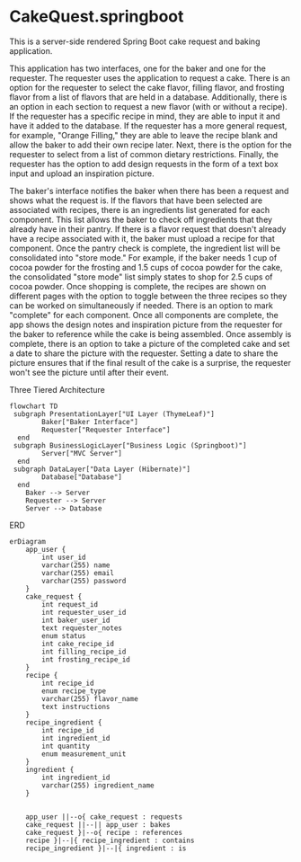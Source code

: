 # CakeQuest.springboot
This is a server-side rendered Spring Boot cake request and baking application.

This application has two interfaces, one for the baker and one for the requester. The requester uses the application to request a cake.
There is an option for the requester to select the cake flavor, filling flavor, and frosting flavor from a list of flavors that are held
in a database. Additionally, there is an option in each section to request a new flavor (with or without a recipe). If the requester has
a specific recipe in mind, they are able to input it and have it added to the database. If the requester has a more general request, for 
example, "Orange Filling," they are able to leave the recipe blank and allow the baker to add their own recipe later. Next, there is the 
option for the requester to select from a list of common dietary restrictions. Finally, the requester has the option to add design requests 
in the form of a text box input and upload an inspiration picture.

The baker's interface notifies the baker when there has been a request and shows what the request is. If the flavors that have been selected
are associated with recipes, there is an ingredients list generated for each component. This list allows the baker to check off ingredients
that they already have in their pantry. If there is a flavor request that doesn't already have a recipe associated with it, the baker must
upload a recipe for that component. Once the pantry check is complete, the ingredient list will be consolidated into "store mode." For
example, if the baker needs 1 cup of cocoa powder for the frosting and 1.5 cups of cocoa powder for the cake, the consolidated "store mode"
list simply states to shop for 2.5 cups of cocoa powder. Once shopping is complete, the recipes are shown on different pages with the option
to toggle between the three recipes so they can be worked on simultaneously if needed. There is an option to mark "complete" for each 
component. Once all components are complete, the app shows the design notes and inspiration picture from the requester for the baker to 
reference while the cake is being assembled. Once assembly is complete, there is an option to take a picture of the completed cake and set
a date to share the picture with the requester. Setting a date to share the picture ensures that if the final result of the cake is a 
surprise, the requester won't see the picture until after their event.

Three Tiered Architecture
```mermaid
flowchart TD
 subgraph PresentationLayer["UI Layer (ThymeLeaf)"]
        Baker["Baker Interface"]
        Requester["Requester Interface"]
  end
 subgraph BusinessLogicLayer["Business Logic (Springboot)"]
        Server["MVC Server"]
  end
 subgraph DataLayer["Data Layer (Hibernate)"]
        Database["Database"]
  end
    Baker --> Server
    Requester --> Server
    Server --> Database
```
ERD
```mermaid
erDiagram
    app_user {
        int user_id
        varchar(255) name
        varchar(255) email
        varchar(255) password
    }
    cake_request {
        int request_id
        int requester_user_id
        int baker_user_id
        text requester_notes
        enum status
        int cake_recipe_id
        int filling_recipe_id
        int frosting_recipe_id
    }
    recipe {
        int recipe_id
        enum recipe_type
        varchar(255) flavor_name
        text instructions
    }
    recipe_ingredient {
        int recipe_id
        int ingredient_id
        int quantity
        enum measurement_unit
    }
    ingredient {
        int ingredient_id
        varchar(255) ingredient_name
    }
 

    app_user ||--o{ cake_request : requests
    cake_request ||--|| app_user : bakes
    cake_request }|--o{ recipe : references
    recipe }|--|{ recipe_ingredient : contains
    recipe_ingredient }|--|{ ingredient : is
```

